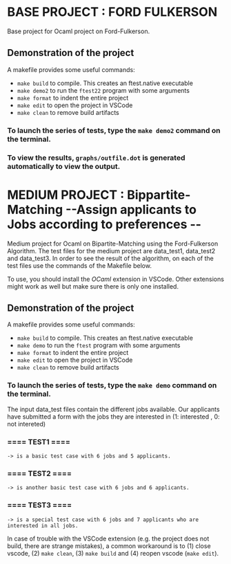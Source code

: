 # BASE PROJECT : FORD FULKERSON 

Base project for Ocaml project on Ford-Fulkerson.  
## Demonstration of the project 
A makefile provides some useful commands:
 - `make build` to compile. This creates an ftest.native executable
 - `make demo2` to run the `ftest22` program with some arguments
 - `make format` to indent the entire project
 - `make edit` to open the project in VSCode
 - `make clean` to remove build artifacts

 ### To launch the series of tests, type the `make demo2` command on the terminal.
 ### To view the results, `graphs/outfile.dot` is generated automatically to view the output.


# MEDIUM PROJECT : Bippartite-Matching --Assign applicants to Jobs according to preferences --

Medium project for Ocaml on Bipartite-Matching using the Ford-Fulkerson Algorithm.
The test files for the medium project are data_test1, data_test2 and data_test3. 
In order to see the result of the algorithm, on each of the test files use the commands of the Makefile below.

To use, you should install the *OCaml* extension in VSCode. Other extensions might work as well but make sure there is only one installed.

## Demonstration of the project 
A makefile provides some useful commands:
 - `make build` to compile. This creates an ftest.native executable
 - `make demo` to run the `ftest` program with some arguments
 - `make format` to indent the entire project
 - `make edit` to open the project in VSCode
 - `make clean` to remove build artifacts
 
 ### To launch the series of tests, type the `make demo` command on the terminal.


 The input data_test files contain the different jobs available. 
 Our applicants have submitted a form with the jobs they are interested in (1: interested , 0: not intereted)

### ==== TEST1 ==== 
    -> is a basic test case with 6 jobs and 5 applicants.

### ==== TEST2 ====
    -> is another basic test case with 6 jobs and 6 applicants.

### ==== TEST3 ==== 
    -> is a special test case with 6 jobs and 7 applicants who are interested in all jobs.



In case of trouble with the VSCode extension (e.g. the project does not build, there are strange mistakes), a common workaround is to (1) close vscode, (2) `make clean`, (3) `make build` and (4) reopen vscode (`make edit`).

